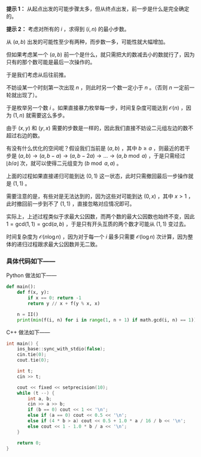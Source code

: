 **提示 1：** 从起点出发的可能步骤太多，但从终点出发，前一步是什么是完全确定的。

**提示 2：** 考虑对所有的 $i$ ，求得到 $(i,n)$ 的最小步数。

从 $(a,b)$ 出发的可能性至少有两种，而步数一多，可能性就大幅增加。

但如果考虑某一个 $(a,b)$ 前一个是什么，就只需把大的数减去小的数就行了，因为只有的那个数可能是最后一次操作的。

于是我们考虑从后往前推。

不妨设某一个时刻第一次出现 $n$ ，则此时另一个数一定小于 $n$ 。（否则 $n$ 一定前一轮就出现了）。

于是枚举另一个数 $i$ 。如果直接暴力枚举每一步，时间复杂度可能达到 $\mathcal{O}(n)$ ，因为 $(1,n)$ 就需要这么多步。

由于 $(x,y)$ 和 $(y,x)$ 需要的步数是一样的，因此我们直接不妨设二元组左边的数不超过右边的数。

有没有什么优化的空间呢？假设我们当前是 $(a,b)$ ，其中 $b\geq a$ ，则最近的若干步是 $(a,b)\to (a,b-a)\to (a,b-2a)\to\dots\to(a,b\bmod a)$ ，于是只需经过 $\lfloor b/a\rfloor$ 次，就可以使得二元组变为 $(b\bmod a,a)$ 。

上面的过程如果直接递归可能到达 $(0,1)$ 这一状态，此时只需撤回最后一步操作就是 $(1,1)$ 。

需要注意的是，有些对是无法达到的，因为这些对可能到达 $(0,x)$ ，其中 $x\gt 1$ ，此时撤回前一步到不了 $(1,1)$ ，直接忽略对应情况即可。

实际上，上述过程类似于求最大公因数，而两个数的最大公因数也始终不变，因此 $1=\mathrm{gcd}(1,1)=\mathrm{gcd}(a,b)$ ，于是只有开头互质的两个数才可能从 $(1,1)$ 变过去。

时间复杂度为 $\mathcal{O}(n\log n)$ ，因为对于每一个 $i$ 最多只需要 $\mathcal{O}(\log n)$ 次计算，因为整体的递归过程跟求最大公因数并无二致。

### 具体代码如下——

Python 做法如下——

```Python []
def main():
    def f(x, y):
        if x == 0: return -1
        return y // x + f(y % x, x)

    n = II()
    print(min(f(i, n) for i in range(1, n + 1) if math.gcd(i, n) == 1))
```

C++ 做法如下——

```cpp []
int main() {
    ios_base::sync_with_stdio(false);
    cin.tie(0);
    cout.tie(0);

    int t;
    cin >> t;

    cout << fixed << setprecision(10);
    while (t --) {
        int a, b;
        cin >> a >> b;
        if (b == 0) cout << 1 << '\n';
        else if (a == 0) cout << 0.5 << '\n';
        else if (4 * b > a) cout << 0.5 + 1.0 * a / 16 / b << '\n';
        else cout << 1 - 1.0 * b / a << '\n';
    }

    return 0;
}
```
